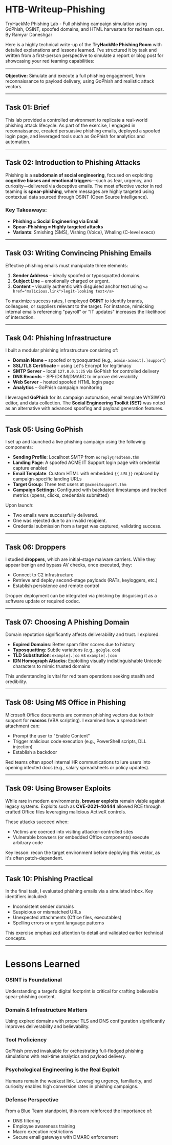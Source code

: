 # HTB-Writeup-Phishing
TryHackMe Phishing Lab - Full phishing campaign simulation using GoPhish, OSINT, spoofed domains, and HTML harvesters for red team ops.
By Ramyar Daneshgar 

Here is a highly technical write-up of the **TryHackMe Phishing Room** with detailed explanations and lessons learned. I’ve structured it by task and written from a first-person perspective to simulate a report or blog post for showcasing your red teaming capabilities:

---

**Objective:** Simulate and execute a full phishing engagement, from reconnaissance to payload delivery, using GoPhish and realistic attack vectors.

---

## **Task 01: Brief**

This lab provided a controlled environment to replicate a real-world phishing attack lifecycle. As part of the exercise, I engaged in reconnaissance, created persuasive phishing emails, deployed a spoofed login page, and leveraged tools such as GoPhish for analytics and automation.

---

## **Task 02: Introduction to Phishing Attacks**

Phishing is a **subdomain of social engineering**, focused on exploiting **cognitive biases and emotional triggers**—such as fear, urgency, and curiosity—delivered via deceptive emails. The most effective vector in red teaming is **spear-phishing**, where messages are highly targeted using contextual data sourced through OSINT (Open Source Intelligence).

### Key Takeaways:
- **Phishing = Social Engineering via Email**
- **Spear-Phishing = Highly targeted attacks**
- **Variants**: Smishing (SMS), Vishing (Voice), Whaling (C-level execs)

---

## **Task 03: Writing Convincing Phishing Emails**

Effective phishing emails must manipulate three elements:
1. **Sender Address** – ideally spoofed or typosquatted domains.
2. **Subject Line** – emotionally charged or urgent.
3. **Content** – visually authentic with disguised anchor text using `<a href="malicious.link">legit-looking text</a>`

To maximize success rates, I employed **OSINT** to identify brands, colleagues, or suppliers relevant to the target. For instance, mimicking internal emails referencing "payroll" or "IT updates" increases the likelihood of interaction.

---

## **Task 04: Phishing Infrastructure**

I built a modular phishing infrastructure consisting of:
- **Domain Name** – spoofed or typosquatted (e.g., `admin-acmeit[.]support`)
- **SSL/TLS Certificate** – using Let's Encrypt for legitimacy
- **SMTP Server** – local `127.0.0.1:25` via GoPhish for controlled delivery
- **DNS Records** – SPF/DKIM/DMARC to improve deliverability
- **Web Server** – hosted spoofed HTML login page
- **Analytics** – GoPhish campaign monitoring

I leveraged **GoPhish** for its campaign automation, email template WYSIWYG editor, and data collection. The **Social Engineering Toolkit (SET)** was noted as an alternative with advanced spoofing and payload generation features.

---

## **Task 05: Using GoPhish**

I set up and launched a live phishing campaign using the following components:
- **Sending Profile**: Localhost SMTP from `noreply@redteam.thm`
- **Landing Page**: A spoofed ACME IT Support login page with credential capture enabled
- **Email Template**: Custom HTML with embedded `{{.URL}}` replaced by campaign-specific landing URLs
- **Target Group**: Three test users at `@acmeitsupport.thm`
- **Campaign Settings**: Configured with backdated timestamps and tracked metrics (opens, clicks, credentials submitted)

Upon launch:
- Two emails were successfully delivered.
- One was rejected due to an invalid recipient.
- Credential submission from a target was captured, validating success.

---

## **Task 06: Droppers**

I studied **droppers**, which are initial-stage malware carriers. While they appear benign and bypass AV checks, once executed, they:
- Connect to C2 infrastructure
- Retrieve and deploy second-stage payloads (RATs, keyloggers, etc.)
- Establish persistence and remote control

Dropper deployment can be integrated via phishing by disguising it as a software update or required codec.

---

## **Task 07: Choosing A Phishing Domain**

Domain reputation significantly affects deliverability and trust. I explored:
- **Expired Domains**: Better spam filter scores due to history
- **Typosquatting**: Subtle variations (e.g., `go0gle.com`)
- **TLD Substitution**: `example[.]co` vs `example[.]com`
- **IDN Homograph Attacks**: Exploiting visually indistinguishable Unicode characters to mimic trusted domains

This understanding is vital for red team operations seeking stealth and credibility.

---

## **Task 08: Using MS Office in Phishing**

Microsoft Office documents are common phishing vectors due to their support for **macros** (VBA scripting). I examined how a spreadsheet attachment can:
- Prompt the user to "Enable Content"
- Trigger malicious code execution (e.g., PowerShell scripts, DLL injection)
- Establish a backdoor

Red teams often spoof internal HR communications to lure users into opening infected docs (e.g., salary spreadsheets or policy updates).

---

## **Task 09: Using Browser Exploits**

While rare in modern environments, **browser exploits** remain viable against legacy systems. Exploits such as **CVE-2021-40444** allowed RCE through crafted Office files leveraging malicious ActiveX controls.

These attacks succeed when:
- Victims are coerced into visiting attacker-controlled sites
- Vulnerable browsers (or embedded Office components) execute arbitrary code

Key lesson: recon the target environment before deploying this vector, as it's often patch-dependent.

---

## **Task 10: Phishing Practical**

In the final task, I evaluated phishing emails via a simulated inbox. Key identifiers included:
- Inconsistent sender domains
- Suspicious or mismatched URLs
- Unexpected attachments (Office files, executables)
- Spelling errors or urgent language patterns

This exercise emphasized attention to detail and validated earlier technical concepts.

---

# **Lessons Learned**

###  **OSINT is Foundational**
Understanding a target’s digital footprint is critical for crafting believable spear-phishing content.

###  **Domain & Infrastructure Matters**
Using expired domains with proper TLS and DNS configuration significantly improves deliverability and believability.

###  **Tool Proficiency**
GoPhish proved invaluable for orchestrating full-fledged phishing simulations with real-time analytics and payload delivery.

###  **Psychological Engineering is the Real Exploit**
Humans remain the weakest link. Leveraging urgency, familiarity, and curiosity enables high conversion rates in phishing campaigns.

###  **Defense Perspective**
From a Blue Team standpoint, this room reinforced the importance of:
- DNS filtering
- Employee awareness training
- Macro execution restrictions
- Secure email gateways with DMARC enforcement
